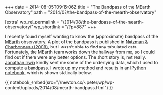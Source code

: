 +++
date = 2014-08-05T09:15:06Z
title = "The Bandpass of the MEarth Observatory"
path = "2014/08/the-bandpass-of-the-mearth-observatory"

[extra]
wp_rel_permalink = "/2014/08/the-bandpass-of-the-mearth-observatory/"
wp_shortlink = "/?p=887"
+++

I recently found myself wanting to know the (approximate) bandpass of the
[MEarth](http://www.cfa.harvard.edu/MEarth/) observatory. A plot of the
bandpass is published in
[Nutzman & Charbonneau (2008)](http://adsabs.harvard.edu/abs/2008PASP..120..317N),
but I wasn’t able to find any tabulated data. Fortunately, the MEarth team
works down the hallway from me, so I could find out if there were any better
options. The short story is, not really.
[Jonathan Irwin](https://www.cfa.harvard.edu/~jirwin/) kindly sent me some of
the underlying data, which I used to compute a bandpass. I wrote up my method
and results in an [IPython notebook](http://ipython.org/notebook.html), which
is shown statically below.

{{ notebook_embed(src="//newton.cx/~peter/wp/wp-content/uploads/2014/08/mearth-bandpass.html") }}
